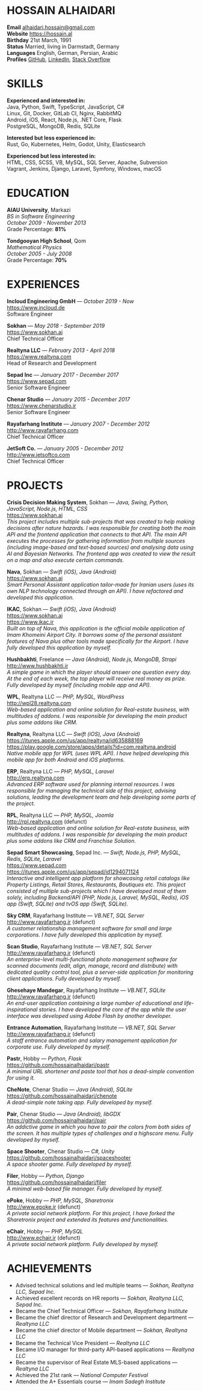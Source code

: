 # HOSSAIN ALHAIDARI
**Email** alhaidari.hossain@gmail.com  
**Website** https://hossain.al  
**Birthday** 21st March, 1991  
**Status** Married, living in Darmstadt, Germany  
**Languages** English, German, Persian, Arabic  
**Profiles** [GitHub](https://github.com/hossainalhaidari), [LinkedIn](https://www.linkedin.com/in/hossainalhaidari), [Stack Overflow](https://stackoverflow.com/users/926367/hossain-alhaidari)

# SKILLS
**Experienced and interested in:**  
Java, Python, Swift, TypeScript, JavaScript, C#  
Linux, Git, Docker, GitLab CI, Nginx, RabbitMQ  
Android, iOS, React, Node.js, .NET Core, Flask  
PostgreSQL, MongoDB, Redis, SQLite  

**Interested but less experienced in:**  
Rust, Go, Kubernetes, Helm, Godot, Unity, Elasticsearch  

**Experienced but less interested in:**  
HTML, CSS, SCSS, VB, MySQL, SQL Server, Apache, Subversion  
Vagrant, Jenkins, Django, Laravel, Symfony, Windows, macOS  

# EDUCATION
**AIAU University**, Markazi  
*BS in Software Engineering*  
*October 2009 - November 2013*  
Grade Percentage: **81%**

**Tondgooyan High School**, Qom  
*Mathematical Physics*  
*October 2005 - July 2008*  
Grade Percentage: **70%**

# EXPERIENCES
**Incloud Engineering GmbH** — *October 2019 - Now*  
https://www.incloud.de  
Software Engineer  

**Sokhan** — *May 2018 - September 2019*  
https://www.sokhan.ai  
Chief Technical Officer  

**Realtyna LLC** — *February 2013 - April 2018*  
https://www.realtyna.com  
Head of Research and Development  

**Sepad Inc** — *January 2017 - December 2017*  
https://www.sepad.com  
Senior Software Engineer  

**Chenar Studio** — *January 2015 - December 2017*  
https://www.chenarstudio.ir  
Senior Software Engineer  

**Rayafarhang Institute** — *January 2007 - December 2012*  
http://www.rayafarhang.com  
Chief Technical Officer  

**JetSoft Co.** — *January 2005 - December 2012*  
http://www.jetsoftco.com  
Chief Technical Officer  

# PROJECTS
**Crisis Decision Making System**, Sokhan — *Java, Swing, Python, JavaScript, Node.js, HTML, CSS*  
https://www.sokhan.ai  
*This project includes multiple sub-projects that was created to help making decisions after nature hazards. I was responsible for creating both the main API and the frontend application that connects to that API. The main API executes the processes for gathering information from multiple sources (including image-based and text-based sources) and analysing data using AI and Bayesian Networks. The frontend app was created to view the result on a map and also execute certain commands.*  

**Nava**, Sokhan — *Swift (iOS), Java (Android)*  
https://www.sokhan.ai  
*Smart Personal Assistant application tailor-made for Iranian users (uses its own NLP technology connected through an API). I have refactored and developed this application.*  

**IKAC**, Sokhan — *Swift (iOS), Java (Android)*  
https://www.sokhan.ai  
https://www.ikac.ir  
*Built on top of Nava, this application is the official mobile application of Imam Khomeini Airport City. It borrows some of the personal assistant features of Nava plus other tools made specifically for the Airport. I have fully developed this application by myself.*  

**Hushbakhti**, Freelance — *Java (Android), Node.js, MongoDB, Strapi*  
http://www.hushbakhti.ir  
*A simple game in which the player should  answer one question every day. At the end of each week, the top player will receive real money as prize. Fully developed by myself (including mobile app and API).*  

**WPL**, Realtyna LLC — *PHP, MySQL, WordPress*  
http://wpl28.realtyna.com  
*Web-based application and online solution for Real-estate business, with multitudes of addons. I was responsible for developing the main product plus some addons like CRM.*  

**Realtyna**, Realtyna LLC — *Swift (iOS), Java (Android)*  
https://itunes.apple.com/us/app/realtyna/id635888169  
https://play.google.com/store/apps/details?id=com.realtyna.android  
*Native mobile app for WPL (uses WPL API). I have helped developing this mobile app for both Android and iOS platforms.*  

**ERP**, Realtyna LLC — *PHP, MySQL, Laravel*  
http://erp.realtyna.com  
*Advanced ERP software used for planning internal resources. I was responsible for managing the technical side of this project, advising solutions, leading the development team and help developing some parts of the project.*  

**RPL**, Realtyna LLC — *PHP, MySQL, Joomla*  
http://rpl.realtyna.com (defunct)  
*Web-based application and online solution for Real-estate business, with multitudes of addons. I was responsible for developing the main product plus some addons like CRM and Franchise Solution.*  

**Sepad Smart Showcasing**, Sepad Inc. — *Swift, Node.js, PHP, MySQL, Redis, SQLite, Laravel*  
https://www.sepad.com  
https://itunes.apple.com/us/app/sepad/id1294071124  
*Interactive and intelligent app platform for showcasing retail catalogs like Property Listings, Retail Stores, Restaurants, Boutiques etc. This project consisted of multiple sub-projects which I have developed most of them solely, including Backend/API (PHP, Node.js, Laravel, MySQL, Redis), iOS app (Swift, SQLite) and tvOS app (Swift, SQLite).*  

**Sky CRM**, Rayafarhang Institute — *VB.NET, SQL Server*  
http://www.rayafarhang.ir (defunct)  
*A customer relationship management software for small and large corporations. I have fully developed this application by myself.*  

**Scan Studio**, Rayafarhang Institute — *VB.NET, SQL Server*  
http://www.rayafarhang.ir (defunct)  
*An enterprise-level multi-functional photo management software for scanned documents (edit, align, manage, record and distribute) with dedicated quality control tool, plus a server-side application for monitoring client applications. Fully developed by myself.*  

**Ghesehaye Mandegar**, Rayafarhang Institute — *VB.NET, SQLite*  
http://www.rayafarhang.ir (defunct)  
*An end-user application containing a large number of educational and life-inspirational stories. I have developed the core of the app while the user interface was developed using Adobe Flash by another developer.*  

**Entrance Automation**, Rayafarhang Institute — *VB.NET, SQL Server*  
http://www.rayafarhang.ir (defunct)  
*A staff entrance automation and salary management application for corporate use. Fully developed by myself.*  

**Pastr**, Hobby — *Python, Flask*  
https://github.com/hossainalhaidari/pastr  
*A minimal URL shortener and paste tool that has a dead-simple convention for using it.*  

**CheNote**, Chenar Studio — *Java (Android), SQLite*  
https://github.com/hossainalhaidari/chenote  
*A dead-simple note taking app. Fully developed by myself.*  

**Pair**, Chenar Studio — *Java (Android), libGDX*  
https://github.com/hossainalhaidari/pair  
*An addictive game in which you have to pair the colors from both sides of the screen. It has multiple types of challenges and a highscore menu. Fully developed by myself.*  

**Space Shooter**, Chenar Studio — *C#, Unity*  
https://github.com/hossainalhaidari/spaceshooter  
*A space shooter game. Fully developed by myself.*  

**Filer**, Hobby — *Python, Django*  
https://github.com/hossainalhaidari/filer  
*A minimal web-based file manager. Fully developed by myself.*  

**ePoke**, Hobby — *PHP, MySQL, Sharetronix*  
http://www.epoke.ir (defunct)  
*A private social network platform. For this project, I have forked the Sharetronix project and extended its features and functionalities.*  

**eChair**, Hobby — *PHP, MySQL*  
http://www.echair.ir (defunct)  
*A private social network platform. Fully developed by myself.*

# ACHIEVEMENTS
- Advised technical solutions and led multiple teams — *Sokhan, Realtyna LLC, Sepad Inc.*
- Achieved excellent records on HR reports — *Sokhan, Realtyna LLC, Sepad Inc.*
- Became the Chief Technical Officer — *Sokhan, Rayafarhang Institute*
- Became the chief director of Research and Development department — *Realtyna LLC*
- Became the chief director of Mobile department — *Sokhan, Realtyna LLC*
- Became the Technical Vice President — *Realtyna LLC*
- Became I/O manager for third-party API-based applications — *Realtyna LLC*
- Became the supervisor of Real Estate MLS-based applications — *Realtyna LLC*
- Achieved the 21st rank — *National Computer Festival*
- Attended the A+ Essentials course — *Imam Sadegh Institute*
